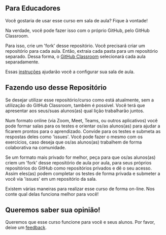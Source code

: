 ## Para Educadores

Você gostaria de usar esse curso em sala de aula? Fique à vontade!

Na verdade, você pode fazer isso com o próprio GitHub, pelo GitHub Classroom.

Para isso, crie um 'fork' desse repositório. Você precisará criar um repositório para cada aula. Então, extraia cada pasta para um repositório separado. Dessa forma, o [GitHub Classroom](https://classroom.github.com/classrooms) selecionará cada aula separadamente. 

Essas [instruções](https://github.blog/2020-03-18-set-up-your-digital-classroom-with-github-classroom/) ajudarão você a configurar sua sala de aula. 

## Fazendo uso desse Repositório

Se desejar utilizar esse repositório/curso como está atualmente, sem a utilização do GitHub Classroom, também é possível. Você terá que apresentar aos seus/suas alunos(as) qual lição trabalharão juntos.

Num formato online (via Zoom, Meet, Teams, ou outros aplicativos) você pode formar salas para os testes e orientar os/as alunos(as) para ajudar a ficarem prontos para o aprendizado. Convide para os testes e submeta as respostas deles como 'issues'. Você pode fazer o mesmo com os exercícios, caso deseja que os/as alunos(as) trabalhem de forma colaborativa na comunidade.

Se um formato mais privado for melhor, peça para que os/as alunos(as) criem um 'fork' desse repositório de aula por aula, para seus próprios repositórios do GitHub como repositórios privados e dê o seu acesso. Assim eles(as) podem completar os testes de forma privada e submeter a você via 'issues' em um repositório da sala.

Existem várias maneiras para realizar esse curso de forma on-line. Nos conte qual delas funciona melhor para você!

## Queremos saber sua opinião!

Queremos que esse curso funcione para você e seus alunos. Por favor, deixe um [feedback](https://forms.microsoft.com/Pages/ResponsePage.aspx?id=v4j5cvGGr0GRqy180BHbR2humCsRZhxNuI79cm6n0hRUQzRVVU9VVlU5UlFLWTRLWlkyQUxORTg5WS4u).
